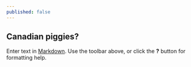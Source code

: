```yaml
---
published: false
---
```

## Canadian piggies?

Enter text in [Markdown](http://daringfireball.net/projects/markdown/). Use the toolbar above, or click the **?** button for formatting help.
